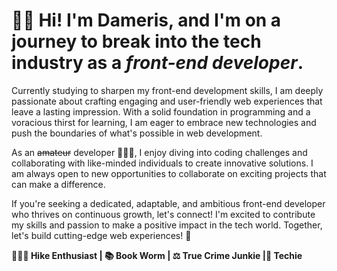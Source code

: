 # 👋🏾 Hi! I'm Dameris, and I'm on a journey to break into the tech industry as a _front-end developer_.

Currently studying to sharpen my front-end development skills, I am deeply passionate about crafting engaging and user-friendly web experiences that leave a lasting impression. With a solid foundation in programming and a voracious thirst for learning, I am eager to embrace new technologies and push the boundaries of what's possible in web development.

As an ~~amateur~~ developer 👩🏾‍💻, I enjoy diving into coding challenges and collaborating with like-minded individuals to create innovative solutions. I am always open to new opportunities to collaborate on exciting projects that can make a difference.

If you're seeking a dedicated, adaptable, and ambitious front-end developer who thrives on continuous growth, let's connect! I'm excited to contribute my skills and passion to make a positive impact in the tech world. Together, let's build cutting-edge web experiences! 💫

**🤸🏾‍♀️ Hike Enthusiast | 📚 Book Worm | ⚖️ True Crime Junkie |🌿 Techie** 

